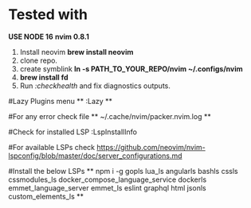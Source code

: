 # Tested with

**USE NODE 16**
**nvim 0.8.1**

1. Install neovim **brew install neovim**
2. clone repo.
3. create symblink **ln -s PATH_TO_YOUR_REPO/nvim ~/.configs/nvim**
4. **brew install fd**
6. Run _:checkhealth_ and fix diagnostics outputs.

#Lazy Plugins menu
** :Lazy **

#For any error check file
** ~/.cache/nvim/packer.nvim.log **

#Check for installed LSP
:LspInstallInfo

#For available LSPs check
https://github.com/neovim/nvim-lspconfig/blob/master/doc/server_configurations.md

#Install the below LSPs
** npm i -g gopls lua_ls angularls bashls cssls cssmodules_ls docker_compose_language_service dockerls emmet_language_server emmet_ls eslint graphql html jsonls custom_elements_ls **
